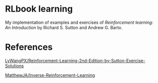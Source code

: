 # RLbook learning

My implementation of examples and exercises of *Reinforcement learning: An Introduction* by Richard S. Sutton and Andrew G. Barto.

# References

[LyWangPX/Reinforcement-Learning-2nd-Edition-by-Sutton-Exercise-Solutions](https://github.com/LyWangPX/Reinforcement-Learning-2nd-Edition-by-Sutton-Exercise-Solutions)

[MatthewJA/Inverse-Reinforcement-Learning](https://github.com/MatthewJA/Inverse-Reinforcement-Learning)